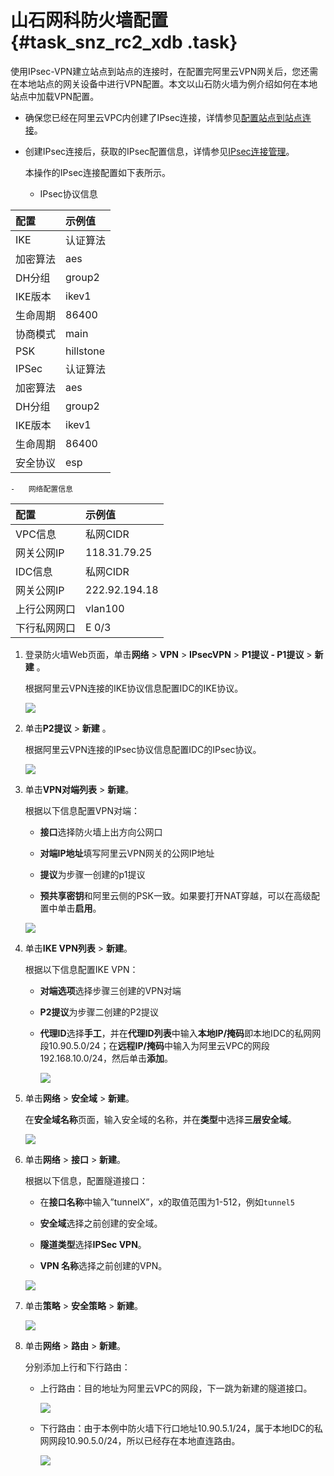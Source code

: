 # 山石网科防火墙配置 {#task_snz_rc2_xdb .task}

使用IPsec-VPN建立站点到站点的连接时，在配置完阿里云VPN网关后，您还需在本地站点的网关设备中进行VPN配置。本文以山石防火墙为例介绍如何在本地站点中加载VPN配置。

-   确保您已经在阿里云VPC内创建了IPsec连接，详情参见[配置站点到站点连接](https://help.aliyun.com/document_detail/65072.html?spm=a2c4g.11186623.2.3.02pwkT)。

-   创建IPsec连接后，获取的IPsec配置信息，详情参见[IPsec连接管理](https://help.aliyun.com/document_detail/65288.html?spm=a2c4g.11186623.2.4.02pwkT)。

    本操作的IPsec连接配置如下表所示。

    -   IPsec协议信息

|配置|示例值|
|:-|:--|
|IKE|认证算法|sha1|
|加密算法|aes|
|DH分组|group2|
|IKE版本|ikev1|
|生命周期|86400|
|协商模式|main|
|PSK|hillstone|
|IPSec|认证算法|sha1|
|加密算法|aes|
|DH分组|group2|
|IKE版本|ikev1|
|生命周期|86400|
|安全协议|esp|

    -   网络配置信息

|配置|示例值|
|:-|:--|
|VPC信息|私网CIDR|192.168.10.0/24|
|网关公网IP|118.31.79.25|
|IDC信息|私网CIDR|10.90.5.0/24|
|网关公网IP|222.92.194.18|
|上行公网网口|vlan100|
|下行私网网口|E 0/3|


1.  登录防火墙Web页面，单击**网络** \> **VPN** \> **IPsecVPN** \> **P1提议 - P1提议** \> **新建** 。 

    根据阿里云VPN连接的IKE协议信息配置IDC的IKE协议。

    ![](http://static-aliyun-doc.oss-cn-hangzhou.aliyuncs.com/assets/img/13368/15675857353564_zh-CN.png)

2.  单击**P2提议** \> **新建** 。 

    根据阿里云VPN连接的IPsec协议信息配置IDC的IPsec协议。

    ![](http://static-aliyun-doc.oss-cn-hangzhou.aliyuncs.com/assets/img/13368/15675857353565_zh-CN.png)

3.  单击**VPN对端列表** \> **新建**。 

    根据以下信息配置VPN对端：

    -   **接口**选择防火墙上出方向公网口

    -   **对端IP地址**填写阿里云VPN网关的公网IP地址

    -   **提议**为步骤一创建的p1提议

    -   **预共享密钥**和阿里云侧的PSK一致。如果要打开NAT穿越，可以在高级配置中单击**启用**。

    ![](http://static-aliyun-doc.oss-cn-hangzhou.aliyuncs.com/assets/img/13368/15675857353566_zh-CN.png)

4.  单击**IKE VPN列表** \> **新建**。 

    根据以下信息配置IKE VPN：

    -   **对端选项**选择步骤三创建的VPN对端

    -   **P2提议**为步骤二创建的P2提议

    -   **代理ID**选择**手工**，并在**代理ID列表**中输入**本地IP/掩码**即本地IDC的私网网段10.90.5.0/24；在**远程IP/掩码**中输入为阿里云VPC的网段192.168.10.0/24，然后单击**添加**。

        ![](http://static-aliyun-doc.oss-cn-hangzhou.aliyuncs.com/assets/img/13368/15675857353567_zh-CN.png)

5.  单击**网络** \> **安全域** \> **新建**。 

    在**安全域名称**页面，输入安全域的名称，并在**类型**中选择**三层安全域**。

    ![](http://static-aliyun-doc.oss-cn-hangzhou.aliyuncs.com/assets/img/13368/15675857353571_zh-CN.png)

6.  单击**网络** \> **接口** \> **新建**。 

    根据以下信息，配置隧道接口：

    -   在**接口名称**中输入”tunnelX”，x的取值范围为1-512，例如`tunnel5`

    -   **安全域**选择之前创建的安全域。

    -   **隧道类型**选择**IPSec VPN**。

    -   **VPN 名称**选择之前创建的VPN。

    ![](http://static-aliyun-doc.oss-cn-hangzhou.aliyuncs.com/assets/img/13368/15675857353572_zh-CN.png)

7.  单击**策略** \> **安全策略** \> **新建**。 

    ![](http://static-aliyun-doc.oss-cn-hangzhou.aliyuncs.com/assets/img/13368/15675857363573_zh-CN.png)

8.  单击**网络** \> **路由** \> **新建**。 

    分别添加上行和下行路由：

    -   上行路由：目的地址为阿里云VPC的网段，下一跳为新建的隧道接口。

        ![](http://static-aliyun-doc.oss-cn-hangzhou.aliyuncs.com/assets/img/13368/15675857363574_zh-CN.png)

    -   下行路由：由于本例中防火墙下行口地址10.90.5.1/24，属于本地IDC的私网网段10.90.5.0/24，所以已经存在本地直连路由。

        ![](http://static-aliyun-doc.oss-cn-hangzhou.aliyuncs.com/assets/img/13368/15675857363575_zh-CN.png)


